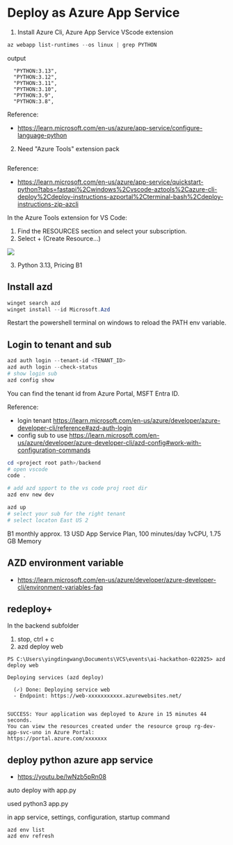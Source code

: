 # Deploy as Azure App Service

1. Install Azure Cli, Azure App Service VScode extension

```powershell
az webapp list-runtimes --os linux | grep PYTHON
```

output
```console
  "PYTHON:3.13",
  "PYTHON:3.12",
  "PYTHON:3.11",
  "PYTHON:3.10",
  "PYTHON:3.9",
  "PYTHON:3.8",
```
Reference:
* https://learn.microsoft.com/en-us/azure/app-service/configure-language-python

2. Need "Azure Tools" extension pack
```

```

Reference:
* https://learn.microsoft.com/en-us/azure/app-service/quickstart-python?tabs=fastapi%2Cwindows%2Cvscode-aztools%2Cazure-cli-deploy%2Cdeploy-instructions-azportal%2Cterminal-bash%2Cdeploy-instructions-zip-azcli

In the Azure Tools extension for VS Code:
1. Find the RESOURCES section and select your subscription.
2. Select + (Create Resource...)

![](https://learn.microsoft.com/en-us/azure/app-service/media/quickstart-python/create-app-service-visual-studio-code-2-240-px.png)

3. Python 3.13, Pricing B1

## Install azd
```powershell
winget search azd
winget install --id Microsoft.Azd
```
Restart the powershell terminal on windows to reload the PATH env variable.

## Login to tenant and sub
```powershell
azd auth login --tenant-id <TENANT_ID>
azd auth login --check-status
# show login sub
azd config show
```
You can find the tenant id from Azure Portal, MSFT Entra ID.

Reference:
* login tenant https://learn.microsoft.com/en-us/azure/developer/azure-developer-cli/reference#azd-auth-login
* config sub to use https://learn.microsoft.com/en-us/azure/developer/azure-developer-cli/azd-config#work-with-configuration-commands


```powershell
cd <project root path>/backend
# open vscode
code .

# add azd spport to the vs code proj root dir
azd env new dev

azd up
# select your sub for the right tenant
# select locaton East US 2

```

B1 monthly approx. 13 USD App Service Plan, 100 minutes/day 1vCPU, 1.75 GB Memory


## AZD environment variable
* https://learn.microsoft.com/en-us/azure/developer/azure-developer-cli/environment-variables-faq

## redeploy+
In the backend subfolder
1. stop, ctrl + c
2. azd deploy web


```console
PS C:\Users\yingdingwang\Documents\VCS\events\ai-hackathon-022025> azd deploy web

Deploying services (azd deploy)

  (✓) Done: Deploying service web
  - Endpoint: https://web-xxxxxxxxxxx.azurewebsites.net/


SUCCESS: Your application was deployed to Azure in 15 minutes 44 seconds.
You can view the resources created under the resource group rg-dev-app-svc-uno in Azure Portal:
https://portal.azure.com/xxxxxxx
```

## deploy python azure app service
* https://youtu.be/lwNzb5pRn08

auto deploy with app.py


used 
python3 app.py

in app service, settings, configuration, startup command


```
azd env list
azd env refresh

```